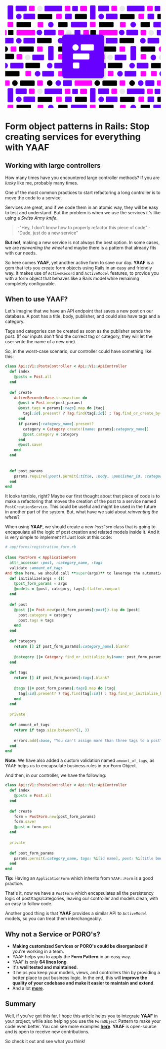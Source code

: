 [![YAAF](images/Yaaf-Blog-cover.png)](https://github.com/rootstrap/yaaf)

# Form object patterns in Rails: Stop creating services for everything with YAAF

## Working with large controllers

How many times have you encountered large controller methods? If you are _lucky_ like me, probably many times.

One of the most common practices to start refactoring a long controller is to move the code to a service.

Services are great, and if we code them in an atomic way, they will be easy to test and understand. But the problem is when we use the services it's like using a _Swiss Army knife_.

>-"Hey, I don't know how to properly refactor this piece of code"
>-"Dude, just do a new service"

**But no!**, making a new service is not always the best option. In some cases, we are _reinventing the wheel_ and maybe there is a pattern that already fits with our needs.

So here comes **YAAF**, yet another active form to save our day. **YAAF** is a gem that lets you create form objects using Rails in an easy and friendly way. It makes use of `ActiveRecord` and `ActiveModel` features, to provide you with a form object that behaves like a Rails model while remaining completely configurable.

## When to use YAAF?

Let's imagine that we have an API endpoint that saves a new post on our database. A post has a title, body, publisher, and could also have tags and a category.

Tags and categories can be created as soon as the publisher sends the post. (If our inputs don't find the correct tag or category, they will let the user write the name of a new one).

So, in the worst-case scenario, our controller could have something like this:

```ruby
class Api::V1::PostsController < Api::V1::ApiController
  def index
    @posts = Post.all
  end

  def create
    ActiveRecord::Base.transaction do
      @post = Post.new(post_params)
      @post.tags = params[:tags].map do |tag|
        tag[:id].present? ? Tag.find(tag[:id]) : Tag.find_or_create_by(name: tag[:name])
      end
      if params[:category_name].present?
        category = Category.create!(name: params[:category_name])
        @post.category = category
      end
      @post.save!
    end
  end


  def post_params
    params.require(:post).permit(:title, :body, :publisher_id, :category_id)
  end
end
```

It looks terrible, right? Maybe our first thought about that piece of code is to make a refactoring that moves the creation of the post to a service named `PostCreationService`. This could be useful and might be used in the future in another part of the system. But, what have we said about _reinventing the wheel_?

When using **YAAF**, we should create a new `PostForm` class that is going to encapsulate all the logic of post creation and related models inside it. And it is very simple to implement it! Just look at this code:

```ruby
# app/forms/registration_form.rb

class PostForm < ApplicationForm
  attr_accessor :post, :category_name, :tags
  validate :amount_of_tags
And then here, we should call **super(args)** to leverage the automatic attribute assignment from ActiveModel. This will populate the instance variables using the accessors defined previously.
  def initialize(args = {})
    @post_form_params = args
    @models = [post, category, tags].flatten.compact
  end

  def post
    @post ||= Post.new(post_form_params[:post]).tap do |post|
      post.category = category
      post.tags = tags
    end
  end

  def category
    return [] if post_form_params[:category_name].blank?

    @category ||= Category.find_or_initialize_by(name: post_form_params[:category_name])
  end

  def tags
    return [] if post_form_params[:tags].blank?

    @tags ||= post_form_params[:tags].map do |tag|
      tag[:id].present? ? Tag.find(tag[:id]) : Tag.find_or_initialize_by(name: tag[:name])
    end
  end

  private

  def amount_of_tags
    return if tags.size.between?(1, 3)

    errors.add(:base, "You can't assign more than three tags to a post")
  end
end
```

**Note:** We have also added a custom validation named `amount_of_tags`, as YAAF helps us to encapsulate business rules in our Form Object.

And then, in our controller, we have the following:

```ruby
class Api::V1::PostsController < Api::V1::ApiController
  def index
    @posts = Post.all
  end

  def create
    form = PostForm.new(post_form_params)
    form.save!
    @post = form.post
  end

  private

  def post_form_params
    params.permit(:category_name, tags: %i[id name], post: %i[title body publisher_id category_id])
  end
end
```

**Tip:** Having an `ApplicationForm` which inherits from `YAAF::Form` is a good practice.

That's it, now we have a `PostForm` which encapsulates all the persistency logic of post/tags/categories, leaving our controller and models clean, with an easy to follow code. 

Another good thing is that **YAAF** provides a similar API to `ActiveModel` models, so you can treat them interchangeably.

## Why not a Service or PORO's?

- **Making customized Services or PORO's could be disorganized** if you're working in a team.
- YAAF helps you to apply the **Form Pattern** in an easy way.
- YAAF is only **64 lines long**.
- It's **well tested and maintained**.
- It helps you keep your models, views, and controllers thin by providing a better place to put business logic. In the end, this will **improve the quality of your codebase and make it easier to maintain and extend**.
- And a lot **[more](https://github.com/rootstrap/yaaf)**.

## Summary

Well, if you've got this far, I hope this article helps you to integrate **YAAF** in your project, while also helping you use the `FormObject` Pattern to make your code even better. You can see more examples **[here](https://github.com/rootstrap/yaaf)**. **YAAF** is open-source and is open to receive new contributions. 

So check it out and see what you think!
